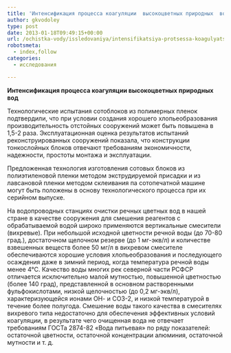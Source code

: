 ```yaml
---
title: 'Интенсификация процесса коагуляции  высокоцветных природных  вод'
author: gkvodoley
type: post
date: 2013-01-18T09:49:15+00:00
url: /ochistka-vody/issledovaniya/intensifikatsiya-protsessa-koagulyatsii-vy-sokotsvetny-h-prirodny-h-vod.html
robotsmeta:
  - index,follow
categories:
  - исследования

---
```

 **Интенсификация процесса коагуляции высокоцветных природных вод**
  
Технологические испытания сотоблоков из полимерных пленок подтвердили, что при условии создания хорошего хлопьеобразования производительность отстойных сооружений может быть повышена в 1,5-2 раза. Эксплуатационная оценка результатов испытаний реконструированных сооружений показала, что конструкции тонкослойных блоков отвечают требованиям экономичности, надежности, простоты монтажа и эксплуатации.
  
Предложенная технология изготовления сотовых блоков из полиэтиленовой пленки методом экструдируемой присадки и из лавсановой пленки методом склеивания па сотопечатной машине могут быть положены в основу технологического процесса при их серийном выпуске.
  
На водопроводных станциях очистки речных цветных вод в нашей стране в качестве сооружения для смешения реагентов с обрабатываемой водой широко применяются вертикальные смесители (вихревые). При небольшой исходной цветности речной воды (до 70-80 град.), достаточном щелочном резерве (до 1 мг-экв/л) и количестве взвешенных веществ более 50 мг/л в вихревом смесителе обеспечиваются хорошие условия хлопьеобразования и последующего осаждения даже в зимний период, когда температура речной воды менее 4°С. Качество воды многих рек северной части РСФСР отличается исключительно малой мутностью, повышенной цветностью (более 140 град), представленной в основном растворенными фульфокислотами, низкой щелочностью (до 0,2 мг-экв/л), характеризующейся ионами ОН- и СО3-2, и низкой температурой в течение более полугода. Смешение воды такого качества в смесителях вихревого типа недостаточно для обеспечения эффективных условий коагуляции, в результате чего очищенная вода не отвечает требованиям ГОСТа 2874-82 «Вода питьевая» по ряду показателей: остаточной цветности, остаточной концентрации алюминия, остаточной мутности и т. д.